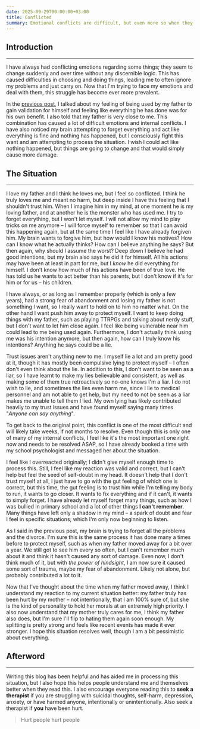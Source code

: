 ```yaml
---
date: 2025-09-29T00:00:00+03:00
title: Conflicted
summary: Emotional conflicts are difficult, but even more so when they are rooted in trauma.
---
```

## Introduction
---
I have always had conflicting emotions regarding some things; they seem to change suddenly and over
time without any discernible logic. This has caused difficulties in choosing and doing things, leading
me to often ignore my problems and just carry on. Now that I'm trying to face my emotions and deal
with them, this struggle has become ever more prevalent.

In the [previous post](https://blog.katvef.fi/posts/used/), I talked about my feeling of being used by my father to
gain validation for himself and feeling like everything he has done was for his own benefit. I also
told that my father is very close to me. This combination has caused a lot of difficult emotions and
internal conflicts. I have also noticed my brain attempting to forget everything and act like everything
is fine and nothing has happened, but I consciously fight this want and am attempting to process the
situation. I wish I could act like nothing happened, but things are going to change and that would
simply cause more damage.


## The Situation
---
I love my father and I think he loves me, but I feel so conflicted. I think he truly loves me and meant
no harm, but deep inside I have this feeling that I shouldn't trust him. When I imagine him in my mind,
at one moment he is my loving father, and at another he is the monster who has used me. I try to forget
everything, but I won't let myself. I will not allow my mind to play tricks on me anymore – I will force
myself to remember so that I can avoid this happening again, but at the same time I feel like I have
already forgiven him. My brain wants to forgive him, but how would I know his motives? How can I know
what he actually thinks? How can I believe anything he says? But then again, why should I assume the
worst? Deep down I believe he had good intentions, but my brain also says he did it for himself. All
his actions may have been at least in part for me, but I *know* he did everything for himself. I don't
know how much of his actions have been of true love. He has told us he wants to act better than his
parents, but I don't know if it's for him or for us – his children.

I have always, or as long as I remember properly (which is only a few years), had a strong fear of
abandonment and losing my father is not something I want, so I really want to hold on to him no matter
what. On the other hand I want push him away to protect myself. I want to keep doing things with my
father, such as playing TTRPGs and talking about nerdy stuff, but I don't want to let him close again.
I feel like being vulnerable near him could lead to me being used again. Furthermore, I don't actually
think using me was his intention anymore, but then again, how can I truly know his intentions? Anything
he says could be a lie.

Trust issues aren't anything new to me. I myself lie a lot and am pretty good at it, though it has mostly
been compulsive lying to protect myself – I often don't even think about the lie. In addition to this,
I don't want to be seen as a liar, so I have learnt to make my lies believable and consistent, as well
as making some of them true retroactively so no-one knows I'm a liar. I do not wish to lie, and sometimes
the lies even harm me, since I lie to medical personnel and am not able to get help, but my need to
not be seen as a liar makes me unable to tell them I lied. My own lying has likely contributed heavily
to my trust issues and have found myself saying many times "*Anyone can say anything*".

To get back to the original point, this conflict is one of the most difficult and will likely take weeks,
if not months to resolve. Even though this is only one of many of my internal conflicts, I feel like
it's the most important one right now and needs to be resolved ASAP, so I have already booked a time
with my school psychologist and messaged her about the situation.

I feel like I overreacted originally; I didn't give myself enough time to process this. Still, I feel
like my reaction was valid and correct, but I can't help but feel the seed of self-doubt in my head.
It doesn't help that I don't trust myself at all, I just have to go with the gut feeling of which one
is correct, but this time, the gut feeling is to trust him while I'm telling my body to run, it wants
to go closer. It wants to fix everything and if it can't, it wants to simply forget. I have already
let myself forget many things, such as how I was bullied in primary school and a lot of other things
**I can't remember**. Many things have left only a shadow in my mind – a spark of doubt and fear I feel
in specific situations; which I'm only now beginning to listen.

As I said in the previous post, my brain is trying to forget all the problems and the divorce. I'm
sure this is the same process it has done many a times before to protect myself, such as when my father
moved away for a bit over a year. We still got to see him every so often, but I can't remember much
about it and think it hasn't caused any sort of damage. Even now, I don't think much of it, but with
*the power of hindsight*, I am now sure it caused some sort of trauma, maybe my fear of abandonment.
Likely not alone, but probably contributed a lot to it.

Now that I've thought about the time when my father moved away, I think I understand my reaction to
my current situation better: my father truly has been hurt by my mother – not intentionally, that I
am 100% sure of, but she is the kind of personality to hold her morals at an extremely high priority.
I also now understand that my mother truly cares for me, I think my father also does, but I'm sure
I'll flip to hating them again soon enough. My splitting is pretty strong and feels like recent events
has made it ever stronger. I hope this situation resolves well, though I am a bit pessimistic about everything.


## Afterword
---
Writing this blog has been helpful and has aided me in processing this situation, but I also hope
this helps people understand me and themselves better when they read this. I also encourage everyone
reading this to **seek a therapist** if you are struggling with suicidal thoughts, self-harm, depression,
anxiety, or have harmed anyone, intentionally or unintentionally. Also seek a therapist if **you** have been hurt.

> Hurt people hurt people
